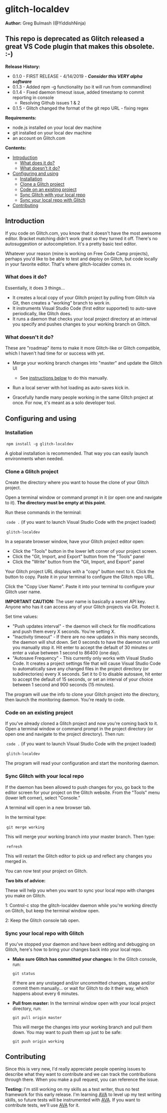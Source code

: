 # glitch-localdev
**Author:** Greg Bulmash (@YiddishNinja)

## This repo is deprecated as Glitch released a great VS Code plugin that makes this obsolete. :-)

**Release History:**

* 0.1.0 - FIRST RELEASE - 4/14/2019 - ***Consider this VERY alpha software***
* 0.1.3 - Added npm -g functionality (so it will run from commandline)
* 0.1.4 - Fixed daemon timeout issue, added timestamp to commit reporting in console
  * Resolving Github issues 1 & 2
* 0.1.5 - Glitch changed the format of the git repo URL - fixing regex

**Requirements:**

* node.js installed on your local dev machine
* git installed on your local dev machine
* an account on Glitch.com

**Contents:**

* [Introduction](#introduction)
  * [What does it do?](#what-does-it-do?)
  * [What doesn't it do?](#what-doesn\'t-it-do?)
* [Configuring and using](#configuring-and-using)
  * [Installation](#installation)
  * [Clone a Glitch project](#clone-a-glitch-project)
  * [Code on an existing project](#code-on-an-existing-project)
  * [Sync Glitch with your local repo](#sync-glitch-with-your-local-repo)
  * [Sync your local repo with Glitch](#sync-your-local-repo-with-glitch)
* [Contributing](#contributing)



## Introduction

If you code on Glitch.com, you know that it doesn't have the most awesome editor. Bracket matching didn't work great so they turned it off. There's no autosuggestion or autocompletion. It's a pretty basic text editor.

Whatever your reason (mine is working on Free Code Camp projects), perhaps you'd like to be able to test and deploy on Glitch, but code locally in your favorite editor. That's where glitch-localdev comes in.

### What does it do? 

Essentially, it does 3 things...

* It creates a local copy of your Glitch project by pulling from Glitch via Git, then creates a "working" branch to work in.
* It instruments Visual Studio Code (first editor supported) to auto-save periodically, like Glitch does.
* It runs a daemon that checks your local project directory at an interval you specify and pushes changes to your working branch on Glitch. 

### What doesn\'t it do?

These are "roadmap" items to make it more Glitch-like or Glitch compatible, which I haven't had time for or success with yet.

* Merge your working branch changes into "master" and update the Glitch UI

  * See [instructions below](#sync-glitch-with-your-local-repo) to do this manually.

* Run a local server with hot loading as auto-saves kick in.

* Gracefully handle many people working in the same Glitch project at once. For now, it's meant as a solo developer tool.

  

## Configuring and using

### Installation

​	`npm install -g glitch-localdev`

A global installation is recommended. That way you can easily launch environments when needed.

### Clone a Glitch project

Create the directory where you want to house the clone of your Glitch project. 

Open a terminal window or command prompt in it (or open one and navigate to it). **The directory must be empty at this point**. 

Run these commands in the terminal:

​	`code .` (if you want to launch Visual Studio Code with the project loaded)

​	`glitch-localdev`

In a separate browser window, have your Glitch project editor open: 

* Click the "Tools" button in the lower left corner of your project screen.
* Click the "Git, Import, and Export" button from the "Tools" panel
* Click the "Write" button from the "Git, Import, and Export" panel

Your Glitch project URL displays with a "copy" button next to it. Click the button to copy. Paste it in your terminal to configure the Glitch repo URL.

Click the "Copy User Name". Paste it into your terminal to configure your Glitch user name. 

**IMPORTANT CAUTION:** The user name is basically a secret API key. Anyone who has it can access any of your Glitch projects via Git. Protect it.

Set time values:

* "Push updates interval" - the daemon will check for file modifications and push them every X seconds. You're setting X.
* "Inactivity timeout" - If there are no new updates in this many seconds, the daemon will shut down. Set 0 seconds to have the daemon run until you manually stop it. Hit enter to accept the default of 30 minutes or enter a value between 1 second to 86400 (one day).
* "Autosave Frequency" - This currently only works with Visual Studio Code. It creates a project settings file that will cause Visual Studio Code to automatically save any changed files in the project directory (or subdirectories) every X seconds. Set it to 0 to disable autosave, hit enter to accept the default of 15 seconds, or set an interval of your choice between 1 second and 900 seconds (15 minutes).

The program will use the info to clone your Glitch project into the directory, then launch the monitoring daemon. You're ready to code.

### Code on an existing project

If you've already cloned a Glitch project and now you're coming back to it. Open a terminal window or command prompt in the project directory (or open one and navigate to the project directory). Then run:

​	`code .` (if you want to launch Visual Studio Code with the project loaded)

​	`glitch-localdev`

The program will read your configuration and start the monitoring daemon.

### Sync Glitch with your local repo

If the daemon has been allowed to push changes for you, go back to the editor screen for your project on the Glitch website. From the "Tools" menu (lower left corner), select "Console."

A terminal will open in a new browser tab.

In the terminal type:

​	`git merge working`

This will merge your working branch into your master branch. Then type:

​	`refresh`

This will restart the Glitch editor to pick up and reflect any changes you merged in.

You can now test your project on Glitch.

**Two bits of advice:**

These will help you when you want to sync your local repo with changes you make on Glitch.

1: Control-c stop the glitch-localdev daemon while you're working directly on Glitch, but keep the terminal window open.

2: Keep the Glitch console tab open.

### Sync your local repo with Glitch

If you've stopped your daemon and have been editing and debugging on Glitch, here's how to bring your changes back into your local repo.

* **Make sure Glitch has committed your changes:** In the Glitch console, run: 

  `git status` 

  If there are any unstaged and/or uncommitted changes, stage and/or commit them manually... or wait for Glitch to do it their way, which happens about every 6 minutes.

* **Pull from master:** In the terminal window open with your local project directory, run: 

  `git pull origin master`

  This will merge the changes into your working branch and pull them down. You may want to push them up just to be safe:

  `git push origin working`

  

## Contributing

Since this is very new, I'd really appreciate people opening issues to describe what they want to contribute and we can track the contributions through there. When you make a pull request, you can reference the issue.

**Testing:** I'm still working on my skills as a test writer, thus no test framework for this early release. I'm learning [AVA](<https://github.com/avajs>) to level up my test writing skills, so future tests will be instrumented with [AVA](<https://github.com/avajs>). If you want to contribute tests, we'll use [AVA](<https://github.com/avajs>) for it.

